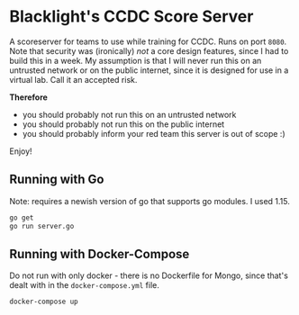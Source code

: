 # Blacklight's CCDC Score Server
A scoreserver for teams to use while training for CCDC. Runs on port `8080`.
Note that security was (ironically) _not_ a core design features, since I had to build this in a week. 
My assumption is that I will never run this on an untrusted network or on the public internet, since
it is designed for use in a virtual lab. Call it an accepted risk.

**Therefore**
* you should probably not run this on an untrusted network
* you should probably not run this on the public internet
* you should probably inform your red team this server is out of scope :)

Enjoy!

## Running with Go
Note: requires a newish version of go that supports go modules. I used 1.15. 

```bash
go get
go run server.go
```

## Running with Docker-Compose
Do not run with only docker - there is no Dockerfile for Mongo, since that's dealt with in the `docker-compose.yml` file.


```bash
docker-compose up
```
